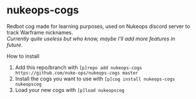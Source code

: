 # nukeops-cogs
Redbot cog made for learning purposes, used on Nukeops discord server to track Warframe nicknames.  
*Currently quite useless but who know, maybe I'll add more features in future.*  

How to install
1. Add this repo/branch with `[p]repo add nukeops-cogs https://github.com/nuke-ops/nukeops-cogs master`
2. Install the cogs you want to use with `[p]cog install nukeops-cogs nukeopscog`
3. Load your new cogs with `[p]load nukeopscog`
